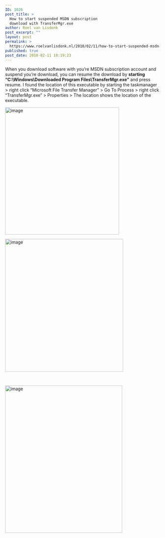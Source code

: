 ```yaml
---
ID: 1026
post_title: >
  How to start suspended MSDN subscription
  download with TransferMgr.exe
author: Roel van Lisdonk
post_excerpt: ""
layout: post
permalink: >
  https://www.roelvanlisdonk.nl/2010/02/11/how-to-start-suspended-msdn-subscription-download-with-transfermgr-exe/
published: true
post_date: 2010-02-11 10:19:23
---
```

<p>When you download software with you’re MSDN subscription account and suspend you’re download, you can resume the download by <strong>starting “C:\Windows\Downloaded Program Files\TransferMgr.exe”</strong> and press resume. I found the location of this executable by starting the taskmanager &gt; right click “Microsoft File Transfer Manager” &gt; Go To Process &gt; right click “TransferMgr.exe” &gt; Properties &gt; The location shows the location of the executable.</p>  <p><a href="http://www.roelvanlisdonk.nl/wp-content/uploads/2010/02/image3.png"><img style="border-bottom: 0px; border-left: 0px; display: inline; border-top: 0px; border-right: 0px" title="image" border="0" alt="image" src="http://www.roelvanlisdonk.nl/wp-content/uploads/2010/02/image_thumb3.png" width="371" height="415" /></a> </p>  <p><a href="http://www.roelvanlisdonk.nl/wp-content/uploads/2010/02/image4.png"><img style="border-bottom: 0px; border-left: 0px; display: inline; border-top: 0px; border-right: 0px" title="image" border="0" alt="image" src="http://www.roelvanlisdonk.nl/wp-content/uploads/2010/02/image_thumb4.png" width="384" height="433" /></a> </p>  <p>&#160;</p>  <p><a href="http://www.roelvanlisdonk.nl/wp-content/uploads/2010/02/image5.png"><img style="border-bottom: 0px; border-left: 0px; display: inline; border-top: 0px; border-right: 0px" title="image" border="0" alt="image" src="http://www.roelvanlisdonk.nl/wp-content/uploads/2010/02/image_thumb5.png" width="381" height="480" /></a></p>